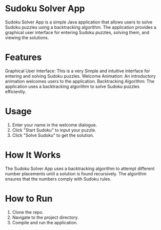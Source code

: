 # Sudoku Solver App
Sudoku Solver App is a simple Java application that allows users to solve Sudoku puzzles using a backtracking algorithm. The application provides a graphical user interface for entering Sudoku puzzles, solving them, and viewing the solutions.

# Features
Graphical User Interface: This is a very Simple and intuitive interface for entering and solving Sudoku puzzles.
Welcome Animation: An introductory animation welcomes users to the application.
Backtracking Algorithm: The application uses a backtracking algorithm to solve Sudoku puzzles efficiently.

# Usage
1) Enter your name in the welcome dialogue.
2) Click "Start Sudoku" to input your puzzle.
3) Click "Solve Sudoku" to get the solution.
   
# How It Works
The Sudoku Solver App uses a backtracking algorithm to attempt different number placements until a solution is found recursively. The algorithm ensures that the numbers comply with Sudoku rules.

# How to Run
1) Clone the repo.
2) Navigate to the project directory.
3) Compile and run the application.
